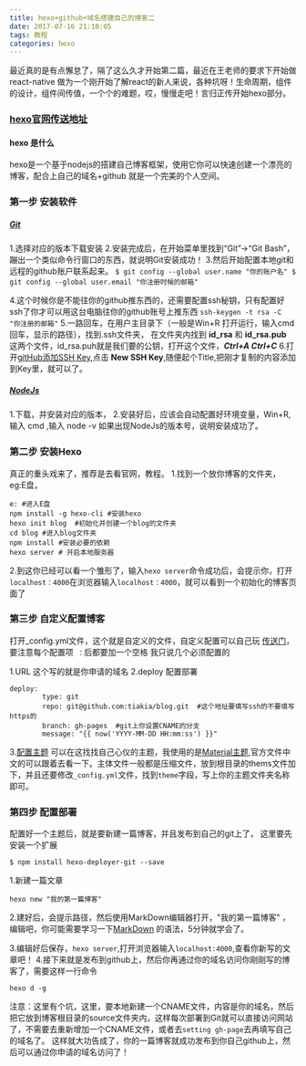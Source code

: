 ```yaml
---
title: hexo+github+域名搭建自己的博客二
date: 2017-07-16 21:10:05
tags: 教程
categories: hexo
---
```

 最近真的是有点懈怠了，隔了这么久才开始第二篇，最近在王老师的要求下开始做 react-native 做为一个刚开始了解react的新人来说，各种坑呀！生命周期，组件的设计，组件间传值，一个个的难题，哎，慢慢走吧！言归正传开始hexo部分。
### [hexo官网传送地址](https://hexo.io)
 #### hexo 是什么
 hexo是一个基于nodejs的搭建自己博客框架，使用它你可以快速创建一个漂亮的博客，配合上自己的域名+github 就是一个完美的个人空间。
 <!-- more -->
 ### 第一步 安装软件
##### [Git](https:///git-scm.com/downloads)

1.选择对应的版本下载安装
2.安装完成后，在开始菜单里找到“Git”->“Git Bash”，蹦出一个类似命令行窗口的东西，就说明Git安装成功！
3.然后开始配置本地git和远程的github账户联系起来。
	```
	$ git config --global user.name "你的账户名"
	$ git config --global user.email "你注册时候的邮箱"
	```

4.这个时候你是不能往你的github推东西的，还需要配置ssh秘钥，只有配置好ssh了你才可以用这台电脑往你的github账号上推东西
    ```
    ssh-keygen -t rsa -C "你注册的邮箱"
    ```
5.一路回车，在用户主目录下（一般是Win+R 打开运行，输入cmd 回车，显示的路径），找到.ssh文件夹，	在文件夹内找到 **id_rsa** 和 **id_rsa.pub** 这两个文件，id_rsa.puh就是我们要的公钥，打开这个文件，***Ctrl+A    Ctrl+C***
6.打开[gitHub添加SSH Key](https://github.com/settings/keys),点击 **New SSH Key**,随便起个Title,把刚才复制的内容添加到Key里，就可以了。

##### [NodeJs](https://nodejs.org/en/download)
1.下载，并安装对应的版本，
2.安装好后，应该会自动配置好环境变量，Win+R,输入 cmd ,输入 node -v 如果出现NodeJs的版本号，说明安装成功了。
### 第二步 安装Hexo
 真正的重头戏来了，推荐是去看官网，教程。
1.找到一个放你博客的文件夹，eg:E盘，
```
e: #进入E盘
npm install -g hexo-cli #安装hexo
hexo init blog	#初始化并创建一个blog的文件夹
cd blog	#进入blog文件夹
npm install	#安装必要的依赖
hexo server	# 开启本地服务器
```
2.到这你已经可以看一个雏形了，输入` hexo server `命令成功后，会提示你，打开`localhost：4000`在浏览器输入`localhost：4000`，就可以看到一个初始化的博客页面了
### 第三步 自定义配置博客
打开_config.yml文件，这个就是自定义的文件，自定义配置可以自己玩 [传送门](https://hexo.io/docs/configuration.html)，要注意每个配置项` ：`后都要加一个空格 我只说几个必须配置的


1.URL 这个写的就是你申请的域名
2.deploy 配置部署
```
deploy:
        type: git
        repo: git@github.com:tiakia/blog.git  #这个地址要填写ssh的不要填写https的
        branch: gh-pages  #git上你设置CNAME的分支
        message: "{{ now('YYYY-MM-DD HH:mm:ss') }}"
```
3.[配置主题](https://hexo.io/themes/) 可以在这找找自己心仪的主题，我使用的是[Material主题](https://material.viosey.com/start/#install-material/),官方文件中文的可以跟着去看一下。主体文件一般都是压缩文件，放到根目录的thems文件加下，并且还要修改`_config.yml`文件，找到`theme`字段，写上你的主题文件夹名称即可。
### 第四步 配置部署


配置好一个主题后，就是要新建一篇博客，并且发布到自己的git上了，
这里要先安装一个扩展
```
$ npm install hexo-deployer-git --save
```


1.新建一篇文章
```
hexo new "我的第一篇博客"
```
2.建好后，会提示路径，然后使用MarkDown编辑器打开，"我的第一篇博客" ，编辑吧，你可能需要学习一下[MarkDown](http://wowubuntu.com/markdown/index.html) 的语法，5分钟就学会了。

3.编辑好后保存，`hexo server`,打开浏览器输入`localhost:4000`,查看你新写的文章吧！
4.接下来就是发布到github上，然后你再通过你的域名访问你刚刚写的博客了，需要这样一行命令
```
hexo d -g
```
注意：这里有个坑，这里，要本地新建一个CNAME文件，内容是你的域名，然后把它放到博客根目录的source文件夹内，这样每次部署到Git就可以直接访问网站了，不需要去重新增加一个CNAME文件，或者去`setting gh-page`去再填写自己的域名了。
 这样就大功告成了，你的一篇博客就成功发布到你自己github上，然后可以通过你申请的域名访问了！